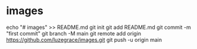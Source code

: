 # images

echo "# images" >> README.md
git init
git add README.md
git commit -m "first commit"
git branch -M main
git remote add origin https://github.com/luzegrace/images.git
git push -u origin main
